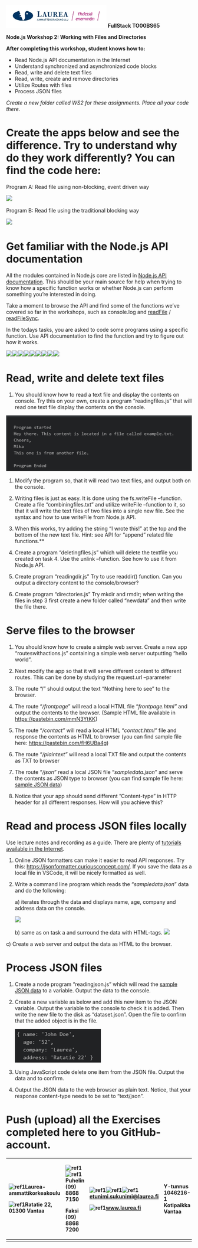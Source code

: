 ﻿![](Aspose.Words.b8bc9666-31f4-411b-93ad-b55180f436e3.001.jpeg)	**FullStack TO00BS65**




**Node.js Workshop 2: Working with Files and Directories**


**After completing this workshop, student knows how to:**


- Read Node.js API documentation in the Internet
- Understand synchronized and asynchronized code blocks
- Read, write and delete text files 
- Read, write, create and remove directories
- Utilize Routes with files
- Process JSON files

*Create a new folder called WS2 for these assignments. Place all your code there.*

# **Create the apps below and see the difference. Try to understand why do they work differently? You can find the code here:** 

Program A: Read file using non-blocking, event driven way

![](Aspose.Words.b8bc9666-31f4-411b-93ad-b55180f436e3.002.png)

Program B: Read file using the traditional blocking way

![](Aspose.Words.b8bc9666-31f4-411b-93ad-b55180f436e3.003.png)
# **Get familiar with the Node.js API documentation** 

All the modules contained in Node.js core are listed in [Node.js API documentation](https://nodejs.org/dist/latest-v4.x/docs/api/). This should be your main source for help when trying to know how a specific function works or whether Node.js can perform something you’re interested in doing.

Take a moment to browse the API and find some of the functions we’ve covered so far in the workshops, such as console.log and [readFile](https://nodejs.org/dist/latest-v10.x/docs/api/fs.html#fs_fs_readfile_path_options_callback) / [readFileSync](https://nodejs.org/dist/latest-v10.x/docs/api/fs.html#fs_fs_readfilesync_path_options). 

In the todays tasks, you are asked to code some programs using a specific function. Use API documentation to find the function and try to figure out how it works.




![](Aspose.Words.b8bc9666-31f4-411b-93ad-b55180f436e3.004.png)![](Aspose.Words.b8bc9666-31f4-411b-93ad-b55180f436e3.005.png)![](Aspose.Words.b8bc9666-31f4-411b-93ad-b55180f436e3.006.png)![](Aspose.Words.b8bc9666-31f4-411b-93ad-b55180f436e3.007.png)![](Aspose.Words.b8bc9666-31f4-411b-93ad-b55180f436e3.008.png)![](Aspose.Words.b8bc9666-31f4-411b-93ad-b55180f436e3.009.png)![](Aspose.Words.b8bc9666-31f4-411b-93ad-b55180f436e3.010.png)![](Aspose.Words.b8bc9666-31f4-411b-93ad-b55180f436e3.011.png)![](Aspose.Words.b8bc9666-31f4-411b-93ad-b55180f436e3.012.png)

# **Read, write and delete text files** 

1. You should know how to read a text file and display the contents on console. Try this on your own, create a program “readingfiles.js” that will read one text file display the contents on the console. 

![](Aspose.Words.b8bc9666-31f4-411b-93ad-b55180f436e3.013.png)

1. Modify the program so, that it will read two text files, and output both on the console.

1. Writing files is just as easy. It is done using the fs.writeFile –function. Create a file “combiningfiles.txt” and utilize writeFile –function to it, so that it will write the text files of two files into a single new file. See the syntax and how to use writeFile from Node.js API.

1. When this works, try adding the string “I wrote this!” at the top and the bottom of the new text file. Hint: see API for “append” related file functions.**

1. Create a program “deletingfiles.js” which will delete the textfile you created on task 4. Use the unlink –function. See how to use it from Node.js API.
1. Create program “readingdir.js” Try to use readdir() function. Can you output a directory content to the console/browser?
1. Create program “directories.js” Try mkdir and rmdir; when writing the files in step 3 first create a new folder called “newdata” and then write the file there.



# **Serve files to the browser**


1. You should know how to create a simple web server. Create a new app “routeswithactions.js” containing a simple web server outputting “hello world”.
1. Next modify the app so that it will serve different content to different routes. This can be done by studying the request.url –parameter
1. The route “/” should output the text “Nothing here to see” to the browser.

1. The route “*/frontpage*” will read a local HTML file “*frontpage.html”* and output the contents to the browser. (Sample HTML file available in <https://pastebin.com/mmN3YtKK>)

1. The route “*/contact”* will read a local HTML “*contact.html”* file and response the contents as HTML to browser (you can find sample file here: <https://pastebin.com/fH6UBa4g>)

1. The route “*/plaintext”* will read a local TXT file and output the contents as TXT to browser 

1. The route “*/json”* read a local JSON file “*sampledata.json*” and serve the contents as JSON type to browser (you can find sample file here: [sample JSON data](http://pastebin.com/raw/007hQiM4))

1. Notice that your app should send different ”Content-type” in HTTP header for all different responses. How will you achieve this?


# **Read and process JSON files locally** 

Use lecture notes and recording as a guide. There are plenty of [tutorials available in the Internet](https://www.codementor.io/nodejs/tutorial/how-to-use-json-files-in-node-js).

1. Online JSON formatters can make it easier to read API responses. Try this:  <https://jsonformatter.curiousconcept.com/>. If you save the data as a local file in VSCode, it will be nicely formatted as well.

1. Write a command line program which reads the “*sampledata.json*” data and do the following: 


   a) iterates through the data and displays name, age, company and address data on the console.

   ![](Aspose.Words.b8bc9666-31f4-411b-93ad-b55180f436e3.014.png)

   b) same as on task a and surround the data with HTML-tags. ![](Aspose.Words.b8bc9666-31f4-411b-93ad-b55180f436e3.015.png)

c) Create a web server and output the data as HTML to the browser. 



# **Process JSON files** 

1. Create a node program “readingjson.js” which will read the [sample JSON data](http://pastebin.com/raw/007hQiM4) to a variable. Output the data to the console.
1. Create a new variable as below and add this new item to the JSON variable. Output the variable to the console to check it is added. Then write the new file to the disk as “dataset.json”. Open the file to confirm that the added object is in the file. 

   ![](Aspose.Words.b8bc9666-31f4-411b-93ad-b55180f436e3.016.png)

1. Using JavaScript code delete one item from the JSON file. Output the data and to confirm. 

1. Output the JSON data to the web browser as plain text. Notice, that your response content-type needs to be set to “text/json”.

# **Push (upload) all the Exercises completed here to you GitHub-account.**

|<p>![ref1]Laurea-ammattikorkeakoulu  </p><p>![ref1]Ratatie 22, 01300 Vantaa</p>|<p>![ref1]![ref1]Puhelin (09) 8868 7150</p><p>Faksi (09) 8868 7200</p>|<p>![ref1]![ref1]![ref1]etunimi.sukunimi@laurea.fi      </p><p>![ref1]www.laurea.fi</p>|Y-tunnus             1046216-1<br>Kotipaikka           Vantaa|
| :- | :- | :- | :- |
|||||

[ref1]: Aspose.Words.b8bc9666-31f4-411b-93ad-b55180f436e3.017.png
